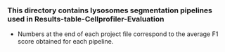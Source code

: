 ### This directory contains lysosomes segmentation pipelines used in Results-table-Cellprofiler-Evaluation
- Numbers at the end of each project file correspond to the average F1 score obtained for each pipeline.
